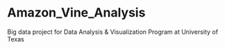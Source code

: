 # Amazon_Vine_Analysis
Big data project for Data Analysis &amp; Visualization Program at University of Texas
